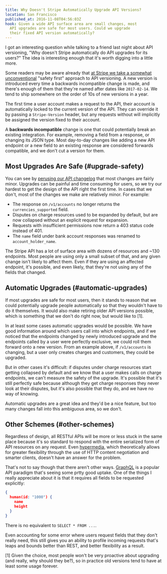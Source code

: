```yaml
---
title: Why Doesn't Stripe Automatically Upgrade API Versions?
location: San Francisco
published_at: 2016-11-08T04:56:03Z
hook: Given a wide API surface area are small changes, most
  API upgrades are safe for most users. Could we upgrade
  their fixed API version automatically?
---
```


I got an interesting question while talking to a friend
last night about API versioning, "Why doesn't Stripe
automatically do API upgrades for its users?" The idea is
interesting enough that it's worth digging into a little
more.

Some readers may be aware already that [at Stripe we take a
somewhat unconventional][upgrades] "safety first" approach
to API versioning. A new version is introduced every time a
backwards incompatible change is made, and there's enough
of them that they're named after dates like `2017-02-14`.
We tend to ship somewhere on the order of 10s of new
versions in a year.

The first time a user account makes a request to the API,
their account is automatically locked to the current
version of the API. They can override it by passing a
`Stripe-Version` header, but any requests without will
implicitly be assigned the version fixed to their account.

A **backwards incompatible** change is one that could
potentially break an existing integration. For example,
removing a field from a response, or changing its JSON
type. Most day-to-day changes like adding a new API
endpoint or a new field to an existing response are
considered forwards compatible, and we don't cut a version
for them.

## Most Upgrades Are Safe (#upgrade-safety)

You can see by [perusing our API changelog][changelog] that
most changes are fairly minor. Upgrades can be painful and
time consuming for users, so we try our hardest to get the
design of the API right the first time. In cases that we
don't, most of the changes we make are relatively minor.
For example:

* The response on `/v1/accounts` no longer returns the
  `currencies_supported` field.
* Disputes on charge resources used to be expanded by
  default, but are now collapsed without an explicit
  request for expansion.
* Requests with insufficient permissions now return a 403
  status code instead of 401.
* The `name` field under bank account responses was renamed
  to `account_holder_name`.

The Stripe API has a lot of surface area with dozens of
resources and ~130 endpoints. Most people are using only a
small subset of that, and any given change isn't likely to
affect them. Even if they are using an affected endpoint,
it's possible, and even likely, that they're not using any
of the fields that changed.

## Automatic Upgrades (#automatic-upgrades)

If most upgrades are safe for most users, then it stands to
reason that we could potentially upgrade people
automatically so that they wouldn't have to do it
themselves. It would also make retiring older API versions
possible, which is something that we don't do right now,
but would like to [1].

In at least some cases automatic upgrades would be
possible. We have good information around which users call
into which endpoints, and if we noticed that the endpoints
changed by newly introduced upgrade and the endpoints
called by a user were perfectly exclusive, we could roll
them forward onto a new version. From an example above, if
`/v1/accounts` is changing, but a user only creates charges
and customers, they could be upgraded.

But in other cases it's difficult: if disputes under charge
resources start getting collapsed by default and we know
that a user makes calls on charge endpoints, we can't
measure the safety of the upgrade. It's possible that it's
still perfectly safe because although they get charge
responses they never look at their disputes, but it's also
possible that they do, and we have no way of knowing.

Automatic upgrades are a great idea and they'd be a nice
feature, but too many changes fall into this ambiguous
area, so we don't.

## Other Schemes (#other-schemes)

Regardless of design, all RESTful APIs will be more or less
stuck in the same place because it's so standard to respond
with the entire serialized form of API resources on any
request. Even [hypermedia][hypermedia], which theoretically
allows for greater flexibility through the use of HTTP
content negotiation and smarter clients, doesn't have an
answer for the problem.

That's not to say though that there aren't other ways.
[GraphQL][graphql] is a popular API paradigm that's seeing
some prtty good uptake. One of the things I really
appreciate about it is that it requires all fields to be
requested explicitly:

``` json
{
  human(id: "1000") {
    name
    height
  }
}
```

There is no equivalent to `SELECT * FROM ...`.

Even accounting for some error where users request fields
that they don't really need, this still gives you an
ability to profile incoming requests that's leaps and
bounds better than REST, and better flexibility as a
result.

[changelog]: https://stripe.com/docs/upgrades#api-changelog
[graphql]: http://graphql.org/learn/queries/
[hypermedia]: https://en.wikipedia.org/wiki/HATEOAS
[upgrades]: https://stripe.com/docs/upgrades

[1] Given the choice, most people won't be very proactive
    about upgrading (and really, why should they be?), so
    in practice old versions tend to have at least some
    usage forever.
